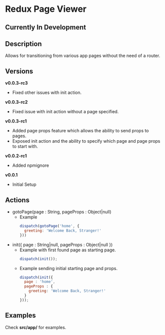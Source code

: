 # Redux Page Viewer
## Currently In Development
## Description
Allows for transitioning from various app pages without the need of a router.
## Versions
**v0.0.3-rc3**
- Fixed other issues with init action.

**v0.0.3-rc2**
- Fixed issue with init action without a page specified.

**v0.0.3-rc1**
- Added page props feature which allows the ability to send props to pages.
- Exposed init action and the ability to specify which page and page props to start with.

**v0.0.2-rc1**
- Added npmignore

**v0.0.1**
- Initial Setup

## Actions
- gotoPage(page : String, pageProps : Object|null)
  - Example
    ```javascript
    dispatch(gotoPage('home', {
      greeting: 'Welcome Back, Stranger!'
    }))
    ```
- init({ page : String|null, pageProps : Object|null })
  - Example with first found page as starting page.
    ```javascript
    dispatch(init());
    ```
  - Example sending initial starting page and props.
    ```javascript
    dispatch(init({
      page : 'home',
      pageProps : {
        greeting: 'Welcome Back, Stranger!'
      }
    }));
    ```
## Examples
Check **src/app/** for examples.